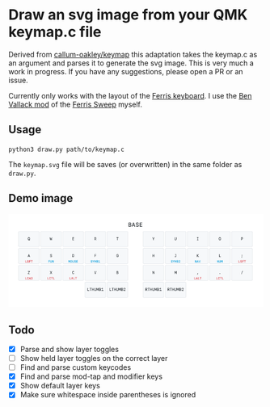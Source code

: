 # Draw an svg image from your QMK keymap.c file
Derived from [callum-oakley/keymap](https://github.com/callum-oakley/keymap) this adaptation takes the keymap.c as an argument and parses it to generate the svg image. This is very much a work in progress. If you have any suggestions, please open a PR or an issue.

Currently only works with the layout of the [Ferris keyboard](https://github.com/davidphilipbarr/Sweep). I use the [Ben Vallack mod](https://github.com/benvallack/Ferris-Sweep-Tweaked) of the [Ferris Sweep](https://github.com/davidphilipbarr/Sweep) myself.

## Usage
```
python3 draw.py path/to/keymap.c
```
The `keymap.svg` file will be saves (or overwritten) in the same folder as `draw.py`. 

## Demo image
![Demo of how the output may look](keymap-demo.png)

## Todo
- [X] Parse and show layer toggles
- [ ] Show held layer toggles on the correct layer
- [ ] Find and parse custom keycodes
- [X] Find and parse mod-tap and modifier keys
- [X] Show default layer keys
- [X] Make sure whitespace inside parentheses is ignored